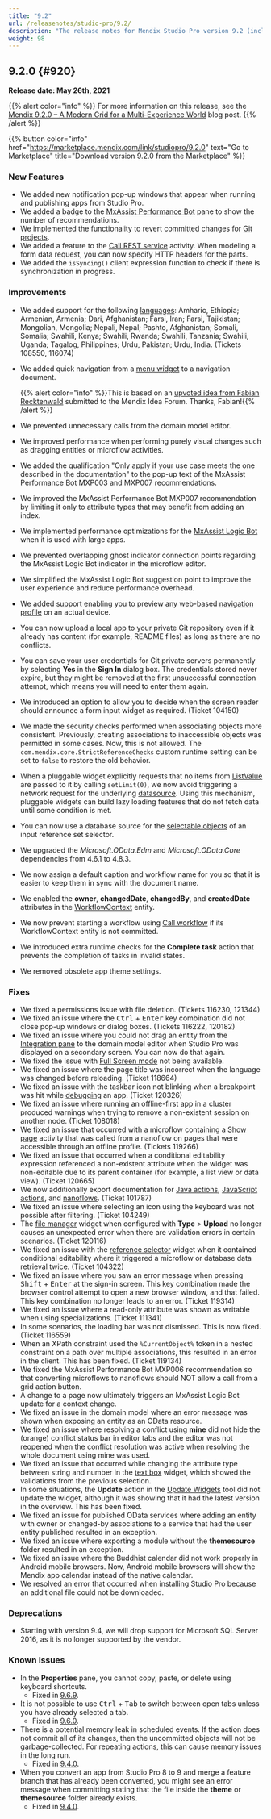 ```yaml
---
title: "9.2"
url: /releasenotes/studio-pro/9.2/
description: "The release notes for Mendix Studio Pro version 9.2 (including all patches) with details on new features, bug fixes, and known issues."
weight: 98
---
```


## 9.2.0 {#920}

**Release date: May 26th, 2021**

{{% alert color="info" %}}
For more information on this release, see the [Mendix 9.2.0 – A Modern Grid for a Multi-Experience World](https://www.mendix.com/blog/mendix-9-2-0-a-modern-grid-for-a-multi-experience-world/) blog post.
{{% /alert %}}

{{% button color="info" href="https://marketplace.mendix.com/link/studiopro/9.2.0" text="Go to Marketplace" title="Download version 9.2.0 from the Marketplace" %}}

### New Features

* We added new notification pop-up windows that appear when running and publishing apps from Studio Pro.
* We added a badge to the [MxAssist Performance Bot](/refguide9/mx-assist-performance-bot/) pane to show the number of recommendations.
* We implemented the functionality to revert committed changes for [Git projects](/refguide9/version-control/).
* We added a feature to the [Call REST service](/refguide9/call-rest-action/) activity. When modeling a form data request, you can now specify HTTP headers for the parts.
* We added the `isSyncing()` client expression function to check if there is synchronization in progress.

### Improvements

* We added support for the following [languages](/refguide9/language-settings/): Amharic, Ethiopia; Armenian, Armenia; Dari, Afghanistan; Farsi, Iran; Farsi, Tajikistan; Mongolian, Mongolia; Nepali, Nepal; Pashto, Afghanistan; Somali, Somalia; Swahili, Kenya; Swahili, Rwanda; Swahili, Tanzania; Swahili, Uganda; Tagalog, Philippines; Urdu, Pakistan; Urdu, India. (Tickets 108550, 116074)
* We added quick navigation from a [menu widget](/refguide9/menu-widgets/) to a navigation document.

    {{% alert color="info" %}}This is based on an [upvoted idea from Fabian Recktenwald](https://forum.mendixcloud.com/link/ideas/678) submitted to the Mendix Idea Forum. Thanks, Fabian!{{% /alert %}}

* We prevented unnecessary calls from the domain model editor.
* We improved performance when performing purely visual changes such as dragging entities or microflow activities.
* We added the qualification "Only apply if your use case meets the one described in the documentation" to the pop-up text of the MxAssist Performance Bot MXP003 and MXP007 recommendations.
* We improved the MxAssist Performance Bot MXP007 recommendation by limiting it only to attribute types that may benefit from adding an index.
* We implemented performance optimizations for the [MxAssist Logic Bot](/refguide9/mx-assist-logic-bot/) when it is used with large apps.
* We prevented overlapping ghost indicator connection points regarding the MxAssist Logic Bot indicator in the microflow editor.
* We simplified the MxAssist Logic Bot suggestion point to improve the user experience and reduce performance overhead.
* We added support enabling you to preview any web-based [navigation profile](/refguide9/navigation/#profiles) on an actual device.
* You can now upload a local app to your private Git repository even if it already has content (for example, README files) as long as there are no conflicts.
* You can save your user credentials for Git private servers permanently by selecting **Yes** in the **Sign In** dialog box. The credentials stored never expire, but they might be removed at the first unsuccessful connection attempt, which means you will need to enter them again.
* We introduced an option to allow you to decide when the screen reader should announce a form input widget as required. (Ticket 104150)
* We made the security checks performed when associating objects more consistent. Previously, creating associations to inaccessible objects was permitted in some cases. Now, this is not allowed. The `com.mendix.core.StrictReferenceChecks` custom runtime setting can be set to `false` to restore the old behavior.
* When a pluggable widget explicitly requests that no items from [ListValue](/apidocs-mxsdk/apidocs/pluggable-widgets-client-apis-list-values/#listvalue) are passed to it by calling `setLimit(0)`, we now avoid triggering a network request for the underlying [datasource](/apidocs-mxsdk/apidocs/pluggable-widgets-property-types/#datasource). Using this mechanism, pluggable widgets can build lazy loading features that do not fetch data until some condition is met.
* You can now use a database source for the [selectable objects](/refguide9/input-reference-set-selector/#selectable-objects) of an input reference set selector.
* We upgraded the *Microsoft.OData.Edm* and *Microsoft.OData.Core* dependencies from 4.6.1 to 4.8.3.
* We now assign a default caption and workflow name for you so that it is easier to keep them in sync with the document name.
* We enabled the **owner**, **changedDate**, **changedBy**, and **createdDate** attributes in the [WorkflowContext](/refguide9/workflows/#workflow-entities) entity.
* We now prevent starting a workflow using [Call workflow](/refguide9/on-click-event/#call-workflow) if its WorkflowContext entity is not committed.
* We introduced extra runtime checks for the **Complete task** action that prevents the completion of tasks in invalid states.
* We removed obsolete app theme settings.

### Fixes

* <a id="116230"></a>We fixed a permissions issue with file deletion. (Tickets 116230, 121344)
* <a id="1614"></a>We fixed an issue where the <kbd>Ctrl</kbd> + <kbd>Enter</kbd> key combination did not close pop-up windows or dialog boxes. (Tickets 116222, 120182)
* <a id="1866"></a>We fixed an issue where you could not drag an entity from the [Integration pane](/refguide9/integration-pane/) to the domain model editor when Studio Pro was displayed on a secondary screen. You can now do that again.
* <a id="1655"></a>We fixed the issue with [Full Screen mode](/refguide9/view-menu/#full-screen) not being available.
* We fixed an issue where the page title was incorrect when the language was changed before reloading. (Ticket 118664)
* We fixed an issue with the taskbar icon not blinking when a breakpoint was hit while [debugging](/refguide9/debug-microflows-and-nanoflows/) an app. (Ticket 120326)
* We fixed an issue where running an offline-first app in a cluster produced warnings when trying to remove a non-existent session on another node. (Ticket 108018)
* We fixed an issue that occurred with a microflow containing a [Show page](/refguide9/show-page/) activity that was called from a nanoflow on pages that were accessible through an offline profile. (Tickets 119266)
* We fixed an issue that occurred when a conditional editability expression referenced a non-existent attribute when the widget was non-editable due to its parent container (for example, a list view or data view). (Ticket 120665)
* We now additionally export documentation for [Java actions](/refguide9/java-actions/), [JavaScript actions](/refguide9/javascript-actions/), and [nanoflows](/refguide9/nanoflows/). (Ticket 101787)
* We fixed an issue where selecting an icon using the keyboard was not possible after filtering. (Ticket 104249)
* The [file manager](/refguide9/file-manager/) widget when configured with **Type** > **Upload** no longer causes an unexpected error when there are validation errors in certain scenarios. (Ticket 120116)
* We fixed an issue with the [reference selector](/refguide9/reference-selector/) widget when it contained conditional editability where it triggered a microflow or database data retrieval twice. (Ticket 104322)
* We fixed an issue where you saw an error message when pressing <kbd>Shift</kbd> + <kbd>Enter</kbd> at the sign-in screen. This key combination made the browser control attempt to open a new browser window, and that failed. This key combination no longer leads to an error. (Ticket 119314)
* We fixed an issue where a read-only attribute was shown as writable when using specializations. (Ticket 111341)
* In some scenarios, the loading bar was not dismissed. This is now fixed. (Ticket 116559)
* When an XPath constraint used the `%CurrentObject%` token in a nested constraint on a path over multiple associations, this resulted in an error in the client. This has been fixed. (Ticket 119134)
* We fixed the MxAssist Performance Bot MXP006 recommendation so that converting microflows to nanoflows should NOT allow a call from a grid action button.
* A change to a page now ultimately triggers an MxAssist Logic Bot update for a context change.
* We fixed an issue in the domain model where an error message was shown when exposing an entity as an OData resource.
* We fixed an issue where resolving a conflict using **mine** did not hide the (orange) conflict status bar in editor tabs and the editor was not reopened when the conflict resolution was active when resolving the whole document using mine was used.
* We fixed an issue that occurred while changing the attribute type between string and number in the [text box](/refguide9/text-box/) widget, which showed the validations from the previous selection.
* In some situations, the **Update** action in the [Update Widgets](/refguide9/app-menu/#update-widgets) tool did not update the widget, although it was showing that it had the latest version in the overview. This has been fixed.
* We fixed an issue for published OData services where adding an entity with owner or changed-by associations to a service that had the user entity published resulted in an exception.
* We fixed an issue where exporting a module without the **themesource** folder resulted in an exception.
* We fixed an issue where the Buddhist calendar did not work properly in Android mobile browsers. Now, Android mobile browsers will show the Mendix app calendar instead of the native calendar.
* We resolved an error that occurred when installing Studio Pro because an additional file could not be downloaded.

### Deprecations

* Starting with version 9.4, we will drop support for Microsoft SQL Server 2016, as it is no longer supported by the vendor.

### Known Issues

* In the **Properties** pane, you cannot copy, paste, or delete using keyboard shortcuts.
    * Fixed in [9.6.9](/releasenotes/studio-pro/9.6/#2102).
* It is not possible to use <kbd>Ctrl</kbd> + <kbd>Tab</kbd> to switch between open tabs unless you have already selected a tab.
    * Fixed in [9.6.0](/releasenotes/studio-pro/9.6/#2036).
* There is a potential memory leak in scheduled events. If the action does not commit all of its changes, then the uncommitted objects will not be garbage-collected. For repeating actions, this can cause memory issues in the long run.
    * Fixed in [9.4.0](/releasenotes/studio-pro/9.4/#125660).
* When you convert an app from Studio Pro 8 to 9 and merge a feature branch that has already been converted, you might see an error message when committing stating that the file inside the **theme** or **themesource** folder already exists.
    * Fixed in [9.4.0](/releasenotes/studio-pro/9.4/#1190).
